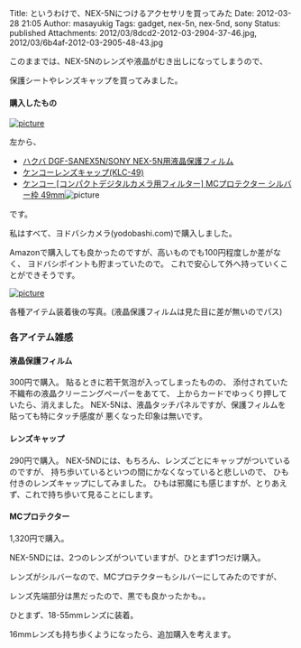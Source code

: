 Title: というわけで、NEX-5Nにつけるアクセサリを買ってみた
Date: 2012-03-28 21:05
Author: masayukig
Tags: gadget, nex-5n, nex-5nd, sony
Status: published
Attachments: 2012/03/8dcd2-2012-03-2904-37-46.jpg, 2012/03/6b4af-2012-03-2905-48-43.jpg

このままでは、NEX-5Nのレンズや液晶がむき出しになってしまうので、


保護シートやレンズキャップを買ってみました。



#### 購入したもの



[![picture](https://masayukig.files.wordpress.com/2012/03/8dcd2-2012-03-2904-37-46.jpg?w=300)
](https://masayukig.files.wordpress.com/2012/03/8dcd2-2012-03-2904-37-46.jpg)




左から、




-   [ハクバ DGF-SANEX5N/SONY
    NEX-5N用液晶保護フィルム](http://www.yodobashi.com/%E3%83%8F%E3%82%AF%E3%83%90-DGF-SANEX5N-SONY-SONY-NEX-5N%E7%94%A8%E6%B6%B2%E6%99%B6%E4%BF%9D%E8%AD%B7%E3%83%95%E3%82%A3%E3%83%AB%E3%83%A0/pd/100000001001414236/)
-   [ケンコーレンズキャップ(KLC-49)](http://www.yodobashi.com/%E3%82%B1%E3%83%B3%E3%82%B3%E3%83%BC-%E3%83%AC%E3%83%B3%E3%82%BA%E3%82%AD%E3%83%A4%E3%83%84%E3%83%97-KLC-49/pd/100000001001457532/)
-   [ケンコー \[コンパクトデジタルカメラ用フィルター\] MCプロテクター
    シルバー枠
    49mm](http://www.amazon.co.jp/gp/product/B00161959Y/ref=as_li_ss_tl?ie=UTF8&tag=hughundercons-22&linkCode=as2&camp=247&creative=7399&creativeASIN=B00161959Y)![picture](http://www.assoc-amazon.jp/e/ir?t=hughundercons-22&l=as2&o=9&a=B00161959Y)



です。



私はすべて、ヨドバシカメラ(yodobashi.com)で購入しました。






Amazonで購入しても良かったのですが、高いものでも100円程度しか差がなく、
ヨドバシポイントも貯まっていたので。
これで安心して外へ持っていくことができそうです。


[![picture](https://masayukig.files.wordpress.com/2012/03/6b4af-2012-03-2905-48-43.jpg?w=300)
](https://masayukig.files.wordpress.com/2012/03/6b4af-2012-03-2905-48-43.jpg)


各種アイテム装着後の写真。(液晶保護フィルムは見た目に差が無いのでパス)

### 各アイテム雑感

#### 液晶保護フィルム

300円で購入。
貼るときに若干気泡が入ってしまったものの、
添付されていた不織布の液晶クリーニングペーパーをあてて、
上からカードでゆっくり押していたら、消えました。
NEX-5Nは、液晶タッチパネルですが、保護フィルムを貼っても特にタッチ感度が
悪くなった印象は無いです。

#### レンズキャップ

290円で購入。
NEX-5NDには、もちろん、レンズごとにキャップがついているのですが、
持ち歩いているといつの間にかなくなっていると悲しいので、
ひも付きのレンズキャップにしてみました。
ひもは邪魔にも感じますが、とりあえず、これで持ち歩いて見ることにします。

#### MCプロテクター



1,320円で購入。



NEX-5NDには、2つのレンズがついていますが、ひとまず1つだけ購入。



レンズがシルバーなので、MCプロテクターもシルバーにしてみたのですが、



レンズ先端部分は黒だったので、黒でも良かったかも。。





ひとまず、18-55mmレンズに装着。



16mmレンズも持ち歩くようになったら、追加購入を考えます。





